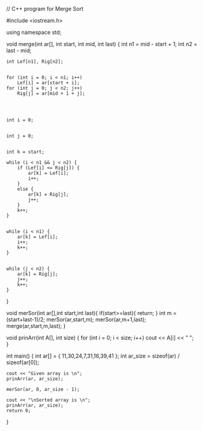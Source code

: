 // C++ program for Merge Sort

#include <iostream.h>

using namespace std;
 

void merge(int ar[], int start, int mid, int last)
{
    int n1 = mid - start + 1;
    int n2 = last - mid;
 
    
    int Lef[n1], Rig[n2];
 
    
    for (int i = 0; i < n1; i++)
        Lef[i] = ar[start + i];
    for (int j = 0; j < n2; j++)
        Rig[j] = ar[mid + 1 + j];
 
    
 
    
    int i = 0;
 
    
    int j = 0;
 
    
    int k = start;
 
    while (i < n1 && j < n2) {
        if (Lef[i] <= Rig[j]) {
            ar[k] = Lef[i];
            i++;
        }
        else {
            ar[k] = Rig[j];
            j++;
        }
        k++;
    }
 
    
    while (i < n1) {
        ar[k] = Lef[i];
        i++;
        k++;
    }
 
    
    while (j < n2) {
        ar[k] = Rig[j];
        j++;
        k++;
    }
}
 

void merSor(int ar[],int start,int last){
    if(start>=last){
        return;
    }
    int m = (start+last-1)/2;
    merSor(ar,start,m);
    merSor(ar,m+1,last);
    merge(ar,start,m,last);
}
 

void prinArr(int A[], int size)
{
    for (int i = 0; i < size; i++)
        cout << A[i] << " ";
}
 

int main()
{
    int ar[] = { 11,30,24,7,31,16,39,41 };
    int ar_size = sizeof(ar) / sizeof(ar[0]);
 
    cout << "Given array is \n";
    prinArr(ar, ar_size);
 
    merSor(ar, 0, ar_size - 1);
 
    cout << "\nSorted array is \n";
    prinArr(ar, ar_size);
    return 0;
}


